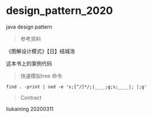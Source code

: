 # design_pattern_2020
java design pattern

> 参考资料

《图解设计模式》【日】结城浩

这本书上的案例代码

> 快速模拟tree 命令

```shell 
find . -print | sed -e 's;[^/]*/;|____;g;s;____|; |;g'
```
> Contract

liukaining
20200311
